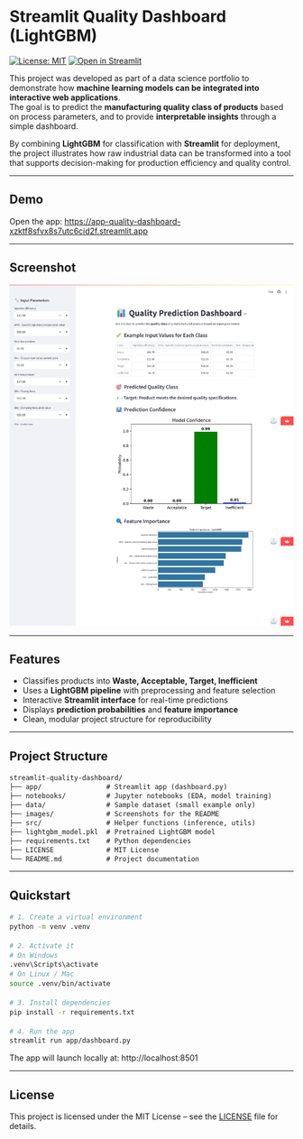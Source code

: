 # Streamlit Quality Dashboard (LightGBM)
[![License: MIT](https://img.shields.io/badge/License-MIT-green.svg)](LICENSE)
[![Open in Streamlit](https://img.shields.io/badge/Live-Dashboard-brightgreen)](https://app-quality-dashboard-xzktf8sfvx8s7utc6cid2f.streamlit.app)

This project was developed as part of a data science portfolio to demonstrate how **machine learning models can be integrated into interactive web applications**.  
The goal is to predict the **manufacturing quality class of products** based on process parameters, and to provide **interpretable insights** through a simple dashboard.  

By combining **LightGBM** for classification with **Streamlit** for deployment, the project illustrates how raw industrial data can be transformed into a tool that supports decision-making for production efficiency and quality control.

---

## Demo
Open the app: https://app-quality-dashboard-xzktf8sfvx8s7utc6cid2f.streamlit.app

---

## Screenshot
![Dashboard Screenshot](images/screenshot.png)

---

## Features
- Classifies products into **Waste, Acceptable, Target, Inefficient**  
- Uses a **LightGBM pipeline** with preprocessing and feature selection  
- Interactive **Streamlit interface** for real-time predictions  
- Displays **prediction probabilities** and **feature importance**  
- Clean, modular project structure for reproducibility  

---

## Project Structure
```
streamlit-quality-dashboard/
├── app/                # Streamlit app (dashboard.py)
├── notebooks/          # Jupyter notebooks (EDA, model training)
├── data/               # Sample dataset (small example only)
├── images/             # Screenshots for the README
├── src/                # Helper functions (inference, utils)
├── lightgbm_model.pkl  # Pretrained LightGBM model
├── requirements.txt    # Python dependencies
├── LICENSE             # MIT License
└── README.md           # Project documentation
```

---

## Quickstart

```bash
# 1. Create a virtual environment
python -m venv .venv

# 2. Activate it
# On Windows
.venv\Scripts\activate
# On Linux / Mac
source .venv/bin/activate

# 3. Install dependencies
pip install -r requirements.txt

# 4. Run the app
streamlit run app/dashboard.py
```

The app will launch locally at: http://localhost:8501

---

## License
This project is licensed under the MIT License – see the [LICENSE](LICENSE) file for details.
